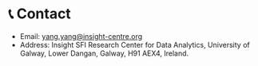 
# 📞 Contact
- Email: yang.yang@insight-centre.org
- Address: Insight SFI Research Center for Data Analytics, University of Galway, Lower Dangan, Galway, H91 AEX4, Ireland.
